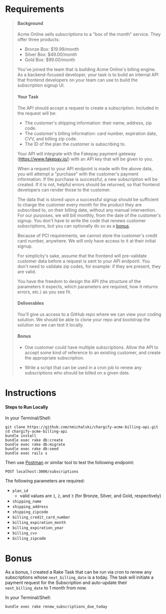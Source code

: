 # Requirements

> #### Background
> 
> Acme Online sells subscriptions to a "box of the month" service. They offer three products:
> 
> * Bronze Box: $19.99/month
> * Silver Box: $49.00/month
> * Gold Box: $99.00/month
> 
> You've joined the team that is building Acme Online's billing engine. As a backend-focused developer, your task is to build an internal API that frontend developers on your team can use to build the subscription signup UI.
> 
> #### Your Task
> The API should accept a request to create a subscription. Included in the request will be:
> 
> * The customer's shipping information: their name, address, zip code.
> * The customer's billing information: card number, expiration date, CVV, and billing zip code.
> * The ID of the plan the customer is subscribing to.
> 
> Your API will integrate with the Fakepay payment gateway (https://www.fakepay.io/) with an API key that will be given to you.
> 
> When a request to your API endpoint is made with the above data, you will attempt a "purchase" with the customer's payment information. If the purchase is successful, a new subscription will be created. If it is not, helpful errors should be returned, so that frontend developers can render those to the customer.
> 
> The data that is stored upon a successful signup should be sufficient to charge the customer every month for the product they are subscribed to, on their billing date, without any manual intervention. For our purposes, we will bill monthly, from the date of the customer's signup. You don't have to write the code that renews customer subscriptions, but you can optionally do so as a <a href="#bonus">bonus</a>.
> 
> Because of PCI requirements, we cannot store the customer's credit card number, anywhere. We will only have access to it at their initial signup.
> 
> For simplicity's sake, assume that the frontend will pre-validate customer data before a request is sent to your API endpoint. You don't need to validate zip codes, for example: if they are present, they are valid.
> 
> You have the freedom to design the API (the structure of the parameters it expects, which parameters are required, how it returns errors, etc.) as you see fit.
> 
> #### Deliverables
> You'll give us access to a GitHub repo where we can view your coding solution. We should be able to clone your repo and bootstrap the solution so we can test it locally.
> 
> #### Bonus
> * One customer could have multiple subscriptions. Allow the API to accept some kind of reference to an existing customer, and create the appropriate subscription.
> 
> * Write a script that can be used in a cron job to renew any subscriptions who should be billed on a given date.


# Instructions

#### Steps to Run Locally
In your Terminal/Shell:

    git clone https://github.com/nmichalski/chargify-acme-billing-api.git
    cd chargify-acme-billing-api
    bundle install
    bundle exec rake db:create
    bundle exec rake db:migrate
    bundle exec rake db:seed
    bundle exec rails s

Then use [Postman](https://www.getpostman.com/) or similar tool to test the following endpoint:

    POST localhost:3000/subscriptions

The following parameters are required:
- `plan_id`
  - valid values are `1`, `2`, and `3` (for Bronze, Silver, and Gold, respectively)
- `shipping_name`
- `shipping_address`
- `shipping_zipcode`
- `billing_credit_card_number`
- `billing_expiration_month`
- `billing_expiration_year`
- `billing_cvv`
- `billing_zipcode`

# Bonus

As a bonus, I created a Rake Task that can be run via cron to renew any subscriptions whose `next_billing_date` is a today.
The task will initiate a payment request for the Subscription and auto-update their `next_billing_date` to 1 month from now.

In your Terminal/Shell:

    bundle exec rake renew_subscriptions_due_today

